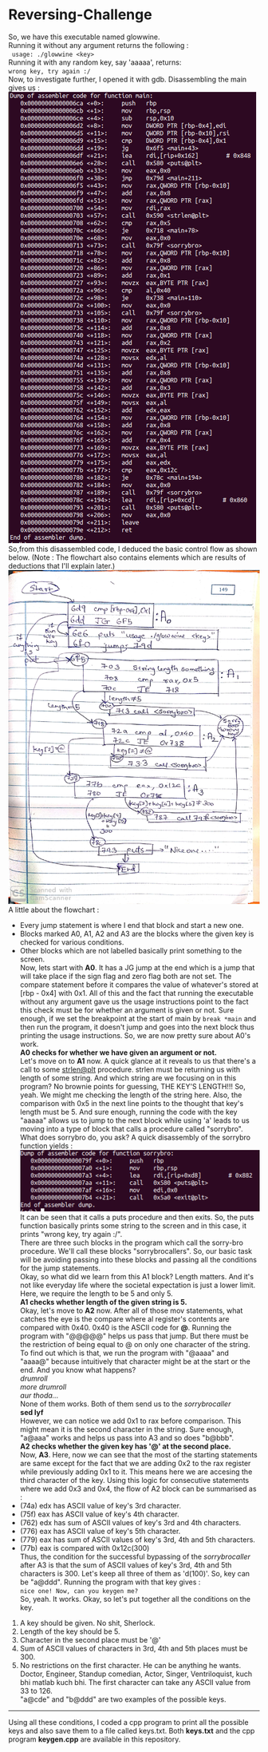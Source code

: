 # Reversing-Challenge

So, we have this executable named glowwine. <br>
Running it without any argument returns the following : <br>
` usage: ./glowwine <key>` <br>
Running it with any random key, say 'aaaaa', returns: <br>
` wrong key, try again :/ ` <br>
Now, to investigate further, I opened it with gdb. Disassembling the main gives us : <br>
![Screen-shot](https://github.com/angad-k/crackmes/blob/master/glowwine/Screenshot%20from%202020-03-19%2021-39-08.png) <br>
So,from this disassembled code, I deduced the basic control flow as shown below.
(Note : The flowchart also contains elements which are results of deductions that I'll explain later.)<br>
![flow-chart](https://github.com/angad-k/crackmes/blob/master/glowwine/New%20Doc%202020-03-19%2021.21.41(2).jpg) <br>
A little about the flowchart : <br>
- Every jump statement is where I end that block and start a new one. <br>
- Blocks marked A0, A1, A2 and A3 are the blocks where the given key is checked for various conditions. <br>
- Other blocks which are not labelled basically print something to the screen. <br>
Now, lets start with **A0**. It has a JG jump at the end which is a jump that will take place if the sign flag and zero flag both are not set. The compare statement before it compares the value of whatever's stored at [rbp - 0x4] with 0x1. All of this and the fact that running the executable without any argument gave us the usage instructions point to the fact this check must be for whether an argument is given or not. Sure enough, if we set the breakpoint at the start of main by `break *main` and then run the program, it doesn't jump and goes into the next block thus printing the usage instructions. So, we are now pretty sure about A0's work.<br>
**A0 checks for whether we have given an argument or not.**<br>
Let's move on to **A1** now. A quick glance at it reveals to us that there's a call to some <strlen@plt> procedure. strlen must be returning us with length of some string. And which string are we focusing on in this program? No brownie points for guessing, THE KEY'S LENGTH!!! So, yeah. We might me checking the length of the string here. Also, the comparison with 0x5 in the next line points to the thought that key's length must be 5. And sure enough, running the code with the key "aaaaa" allows us to jump to the next block while using 'a' leads to us moving into a type of block that calls a procedure called "sorrybro". What does sorrybro do, you ask? A quick disassembly of the sorrybro function yields : <br> 
![Screen-shot](https://github.com/angad-k/crackmes/blob/master/glowwine/Screenshot%20from%202020-03-19%2022-52-05.png) <br>
It can be seen that it calls a puts procedure and then exits. So, the puts function basically prints some string to the screen and in this case, it prints "wrong key, try again :/". <br>
There are three such blocks in the program which call the sorry-bro procedure. We'll call these blocks "sorrybrocallers". So, our basic task will be avoiding passing into these blocks and passing all the conditions for the jump statements.<br>
Okay, so what did we learn from this A1 block? Length matters. And it's not like everyday life where the societal expectation is just a lower limit. Here, we require the length to be 5 and only 5.<br>
**A1 checks whether length of the given string is 5.**<br>
Okay, let's move to **A2** now. After all of those mov statements, what catches the eye is the compare where al register's contents are compared with 0x40. 0x40 is the ASCII code for **@**. Running the program with "@@@@@" helps us pass that jump. But there must be the restriction of being equal to @ on only one character of the string. To find out which is that, we run the program with "@aaaa" and "aaaa@" because intuitively that character might be at the start or the end. And you know what happens?<br>
*drumroll*<br>
*more drumroll*<br>
*aur thoda...*<br>
None of them works. Both of them send us to the *sorrybrocaller*<br>
**sed lyf** <br>
However, we can notice we add 0x1 to rax before comparison. This might mean it is the second character in the string.
Sure enough, "a@aaa" works and helps us pass into A3 and so does "b@bbb". <br>
**A2 checks whether the given key has '@' at the second place.**<br>
Now, **A3**. Here, now we can see that the most of the starting statements are same except for the fact that we are adding 0x2 to the rax register while previously adding 0x1 to it. This means here we are accesing the third character of the key. Using this logic for consecutive statements where we add 0x3 and 0x4, the flow of A2 block can be summarised as : <br>
- (74a) edx has ASCII value of key's 3rd character. <br>
- (75f) eax has ASCII value of key's 4th character. <br>
- (762) edx has sum of ASCII values of key's 3rd and 4th characters. <br>
- (776) eax has ASCII value of key's 5th character. <br>
- (779) eax has sum of ASCII values of key's 3rd, 4th and 5th characters. <br>
- (77b) eax is compared with 0x12c(300) <br>
Thus, the condition for the successful bypassing of the *sorrybrocaller* after A3 is that the sum of ASCII values of key's 3rd, 4th and 5th characters is 300. Let's keep all three of them as 'd(100)'. So, key can be "a@ddd". Running the program with that key gives : <br>
`nice one! Now, can you keygen me?` <br>
So, yeah. It works. 
Okay, so let's put together all the conditions on the key. <br>
1) A key should be given. No shit, Sherlock. <br>
2) Length of the key should be 5.<br>
3) Character in the second place must be '@'<br>
4) Sum of ASCII values of characters in 3rd, 4th and 5th places must be 300.<br>
5) No restrictions on the first character. He can be anything he wants. Doctor, Engineer, Standup comedian, Actor, Singer, Ventriloquist, kuch bhi matlab kuch bhi. The first character can take any ASCII value from 33 to 126.<br>
"a@cde" and "b@ddd" are two examples of the possible keys.
---
Using all these conditions, I coded a cpp program to print all the possible keys and also save them to a file called keys.txt. Both **keys.txt** and the cpp program **keygen.cpp** are available in this repository.



